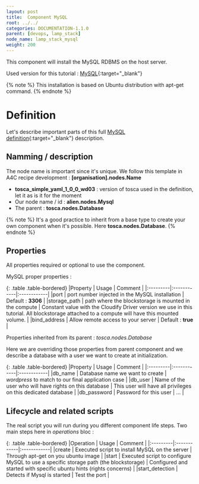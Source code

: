 ```yaml
---
layout: post
title:  Component MySQL
root: ../../
categories: DOCUMENTATION-1.1.0
parent: [devops, lamp_stack]
node_name: lamp_stack_mysql
weight: 200
---
```


This component will install the MySQL RDBMS on the host server.

Used version for this tutorial : [MySQL](https://github.com/alien4cloud/samples/tree/master/mysql){:target="_blank"}

{% note %}
This installation is based on Ubuntu distribution with apt-get command.
{% endnote %}

# Definition

Let's describe important parts of this full [MySQL definition](https://github.com/alien4cloud/samples/blob/master/mysql/definition/mysql-types.yml){:target="_blank"} description.

## Namming / description

The node name is important since it's unique. We follow this template in A4C recipe development : **[organisation].nodes.Name**

<div data-gist="https://gist.github.com/OresteVisari/71722e4e98dfd501606b.js"></div>

- **tosca_simple_yaml_1_0_0_wd03** : version of tosca used in the definition, let it as is it for the moment
- Our node name / id : **alien.nodes.Mysql**
- The parent : **tosca.nodes.Database**

{% note %}
It's a good practice to inherit from a base type to create your own component when it's possible. Here **tosca.nodes.Database**.
{% endnote %}

## Properties

All properties required or optional to use the component.

<div data-gist="https://gist.github.com/OresteVisari/c99550fb9b4e54eb38b1.js"></div>

MySQL proper properties :

{: .table .table-bordered}
|Property  | Usage | Comment |
|:---------|:------------|:------------|
|port  | port number injected in the MySQL installation | Default : **3306** |
|storage_path  | path where the blockstorage is mounted in the compute | Constant value with the Cloudify Driver version we use in this tutorial. All blockstorage attached to a compute will have this mounted volume. |
|bind_address | Allow remote access to your server | Default : **true** |

Properties inherited from its parent : *tosca.nodes.Database*

Here we are overriding those properties from parent component and we describe a database with a user we want to create at initialization.

{: .table .table-bordered}
|Property  | Usage | Comment |
|:---------|:------------|:------------|
|db_name  | Database name we want to create | *wordpress* to match to our final application case |
|db_user  | Name of the user who will have rights on this database | This user will have all privileges on this dedicated database |
|db_password  | Password for this user | ... |

## Lifecycle and related scripts

<div data-gist="https://gist.github.com/OresteVisari/521640547934b1f8ee39.js"></div>

The real script you will run during you different component life steps. Two main steps here in *operations* bloc :

{: .table .table-bordered}
|Operation  | Usage | Comment |
|:---------|:------------|:------------|
|create  | Executed script to install MySQL on the server | Through apt-get on you ubuntu image |
|start   | Executed script to configure MySQL to use a specific storage path (the blockstorage) | Configured and started with specific ubuntu hints (rights concerns) |
|start_detection | Detects if Mysql is started | Test the port |
